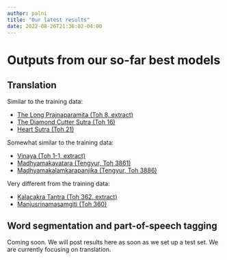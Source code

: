 ```yaml
---
author: palni
title: "Our latest results"
date: 2022-08-26T21:36:02-04:00
---
```


# Outputs from our so-far best models

## Translation

Similar to the training data:

- [The Long Prajnaparamita (Toh 8, extract)](https://compassionai.s3.amazonaws.com/public/prajnaparamita_extract.pdf)
- [The Diamond Cutter Sutra (Toh 16)](https://compassionai.s3.amazonaws.com/public/diamond_cutter.pdf)
- [Heart Sutra (Toh 21)](https://compassionai.s3.amazonaws.com/public/heart_sutra.pdf)

Somewhat similar to the training data:

- [Vinaya (Toh 1-1, extract)](https://compassionai.s3.amazonaws.com/public/vinaya_extract.pdf)
- [Madhyamakavatara (Tengyur, Toh 3861)](https://compassionai.s3.amazonaws.com/public/madhyamakavatara.pdf)
- [Madhyamakalamkarapanjika (Tengyur, Toh 3886)](https://compassionai.s3.amazonaws.com/public/madhyamakalamkarapanjika.pdf)

Very different from the training data:

- [Kalacakra Tantra (Toh 362, extract)](https://compassionai.s3.amazonaws.com/public/kalacakra_extract.pdf)
- [Manjusrinamasamgiti (Toh 360)](https://compassionai.s3.amazonaws.com/public/manjusri_nama_samgiti.pdf)

## Word segmentation and part-of-speech tagging

Coming soon. We will post results here as soon as we set up a test set. We are currently focusing on translation.